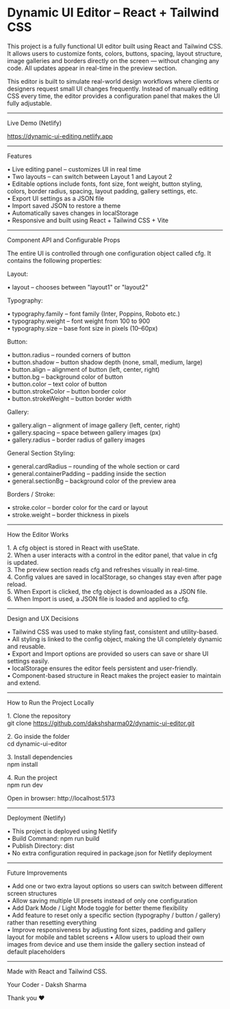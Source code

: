 # Dynamic UI Editor – React + Tailwind CSS

This project is a fully functional UI editor built using React and Tailwind CSS.  
It allows users to customize fonts, colors, buttons, spacing, layout structure, image galleries and borders directly on the screen — without changing any code. All updates appear in real-time in the preview section.

This editor is built to simulate real-world design workflows where clients or designers request small UI changes frequently. Instead of manually editing CSS every time, the editor provides a configuration panel that makes the UI fully adjustable.


---------------------------------------------------------------------------------------------------------------------------------------------------------------------------

Live Demo (Netlify)

https://dynamic-ui-editing.netlify.app


---------------------------------------------------------------------------------------------------------------------------------------------------------------------------



Features

•⁠  ⁠Live editing panel – customizes UI in real time  
•⁠  ⁠Two layouts – can switch between Layout 1 and Layout 2  
•⁠  ⁠Editable options include fonts, font size, font weight, button styling, colors, border radius, spacing, layout padding,         gallery settings, etc.  
•⁠  ⁠Export UI settings as a JSON file  
•⁠  ⁠Import saved JSON to restore a theme  
•⁠  ⁠Automatically saves changes in localStorage  
•⁠  ⁠Responsive and built using React + Tailwind CSS + Vite  

---------------------------------------------------------------------------------------------------------------------------------------------------------------------------


Component API and Configurable Props

The entire UI is controlled through one configuration object called cfg. It contains the following properties:

Layout:

•⁠  ⁠layout – chooses between "layout1" or "layout2"

Typography:

•⁠  ⁠typography.family – font family (Inter, Poppins, Roboto etc.)  
•⁠  ⁠typography.weight – font weight from 100 to 900  
•⁠  ⁠typography.size – base font size in pixels (10–60px)

Button:

•⁠  ⁠button.radius – rounded corners of button  
•⁠  ⁠button.shadow – button shadow depth (none, small, medium, large)  
•⁠  ⁠button.align – alignment of button (left, center, right)  
•⁠  ⁠button.bg – background color of button  
•⁠  ⁠button.color – text color of button  
•⁠  ⁠button.strokeColor – button border color  
•⁠  ⁠button.strokeWeight – button border width

Gallery:

•⁠  ⁠gallery.align – alignment of image gallery (left, center, right)  
•⁠  ⁠gallery.spacing – space between gallery images (px)  
•⁠  ⁠gallery.radius – border radius of gallery images

General Section Styling:

•⁠  ⁠general.cardRadius – rounding of the whole section or card  
•⁠  ⁠general.containerPadding – padding inside the section  
•⁠  ⁠general.sectionBg – background color of the preview area

Borders / Stroke:

•⁠  ⁠stroke.color – border color for the card or layout  
•⁠  ⁠stroke.weight – border thickness in pixels

---------------------------------------------------------------------------------------------------------------------------------------------------------------------------


How the Editor Works

1.⁠ ⁠A cfg object is stored in React with useState.  
2.⁠ ⁠When a user interacts with a control in the editor panel, that value in cfg is updated.  
3.⁠ ⁠The preview section reads cfg and refreshes visually in real-time.  
4.⁠ ⁠Config values are saved in localStorage, so changes stay even after page reload.  
5.⁠ ⁠When Export is clicked, the cfg object is downloaded as a JSON file.  
6.⁠ ⁠When Import is used, a JSON file is loaded and applied to cfg.

---------------------------------------------------------------------------------------------------------------------------------------------------------------------------


Design and UX Decisions

•⁠  ⁠Tailwind CSS was used to make styling fast, consistent and utility-based.  
•⁠  ⁠All styling is linked to the config object, making the UI completely dynamic and reusable.  
•⁠  ⁠Export and Import options are provided so users can save or share UI settings easily.  
•⁠  ⁠localStorage ensures the editor feels persistent and user-friendly.  
•⁠  ⁠Component-based structure in React makes the project easier to maintain and extend.

---------------------------------------------------------------------------------------------------------------------------------------------------------------------------


How to Run the Project Locally

1.⁠ ⁠Clone the repository  
   git clone https://github.com/dakshsharma02/dynamic-ui-editor.git

2.⁠ ⁠Go inside the folder  
   cd dynamic-ui-editor

3.⁠ ⁠Install dependencies  
   npm install

4.⁠ ⁠Run the project  
   npm run dev

Open in browser: http://localhost:5173

---------------------------------------------------------------------------------------------------------------------------------------------------------------------------


Deployment (Netlify)

•⁠  ⁠This project is deployed using Netlify  
•⁠  ⁠Build Command:  npm run build  
•⁠  ⁠Publish Directory:  dist  
•⁠  ⁠No extra configuration required in package.json for Netlify deployment

---------------------------------------------------------------------------------------------------------------------------------------------------------------------------


Future Improvements

•⁠  ⁠Add one or two extra layout options so users can switch between different screen structures  
•⁠  ⁠Allow saving multiple UI presets instead of only one configuration  
•⁠  ⁠Add Dark Mode / Light Mode toggle for better theme flexibility  
•⁠  ⁠Add feature to reset only a specific section (typography / button / gallery) rather than resetting everything  
•⁠  ⁠Improve responsiveness by adjusting font sizes, padding and gallery layout for mobile and tablet screens
•⁠  ⁠Allow users to upload their own images from device and use them inside the gallery section instead of default placeholders

---------------------------------------------------------------------------------------------------------------------------------------------------------------------------

Made with React and Tailwind CSS.

Your Coder - Daksh Sharma 

Thank you ❤️ 
